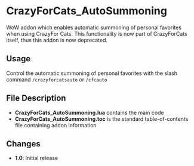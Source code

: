 # CrazyForCats_AutoSummoning
WoW addon which enables automatic summoning of personal favorites when using CrazyFor Cats. This functionality is now part of CrazyForCats itself, thus this addon is now deprecated.

## Usage
Control the automatic summoning of personal favorites with the slash command `/crazyforcatsauto` or `/cfcauto`

## File Description
- **CrazyForCats_AutoSummoning.lua** contains the main code
- **CrazyForCats_AutoSummoning.toc** is the standard table-of-contents file containing addon information

## Changes
- **1.0**: Initial release
